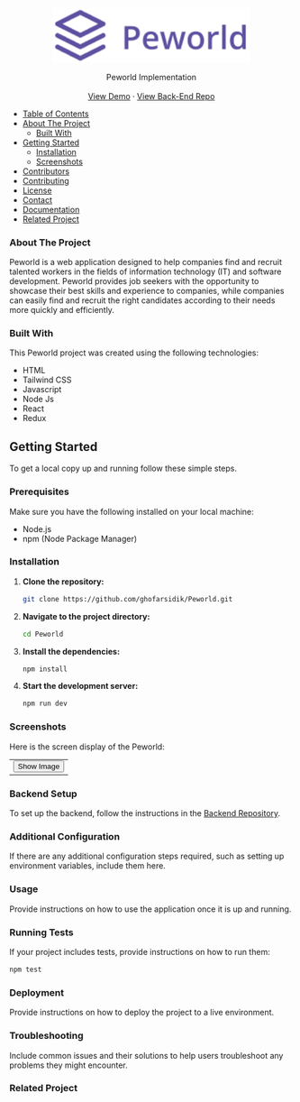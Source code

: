 <br />
  <div align="center">
    <a href="https://github.com/ghofarsidik/Peworld">
      <img src="https://github.com/ghofarsidik/Peworld/blob/65f3d7f14e2bc24f66753f9b14f50830ce7c0f2c/src/components/images/logo/logo.png" width="350"/>
  </a>

  <p align="center">
    Peworld Implementation
    <br />
    <br />
   <a href="https://peword-ags.netlify.app/" target="_blank">View Demo</a>
    ·
    <a href="https://github.com/ghofarsidik/Be_Peworld.git" target="_blank">View Back-End Repo</a>
  </p>
  </div>

- [Table of Contents](#table-of-contents)
- [About The Project](#about-the-project)
  - [Built With](#built-with)
- [Getting Started](#getting-started)
  - [Installation](#installation)
  - [Screenshots](#screenshots)
- [Contributors](#contributors)
- [Contributing](#contributing)
- [License](#license)
- [Contact](#contact)
- [Documentation](#documentation)
- [Related Project](#related-project)

### About The Project

Peworld is a web application designed to help companies find and recruit talented workers in the fields of information technology (IT) and software development. Peworld provides job seekers with the opportunity to showcase their best skills and experience to companies, while companies can easily find and recruit the right candidates according to their needs more quickly and efficiently.

### Built With

This Peworld project was created using the following technologies:

- HTML
- Tailwind CSS
- Javascript 
- Node Js
- React
- Redux

## Getting Started

To get a local copy up and running follow these simple steps.

### Prerequisites

Make sure you have the following installed on your local machine:

- Node.js
- npm (Node Package Manager)

### Installation

1. **Clone the repository:**

   ```sh
   git clone https://github.com/ghofarsidik/Peworld.git
   ```

2. **Navigate to the project directory:**

   ```sh
   cd Peworld
   ```

3. **Install the dependencies:**

   ```sh
   npm install
   ```

4. **Start the development server:**

   ```sh
   npm run dev
   ```

   

### Screenshots

Here is the screen display of the Peworld:
<table>
  <tr>
    <td>
      <button onclick="toggleImage()">Show Image</button>
      <img id="screenshot" src="https://github.com/ghofarsidik/Peworld/blob/65f3d7f14e2bc24f66753f9b14f50830ce7c0f2c/src/components/images/screenshot/Landing%20Page%20before%20Login.png" width="350" style="display:none;"/>
      <script>
        function toggleImage() {
          const img = document.getElementById('screenshot');
          const button = document.querySelector('button');
          if (img.style.display === 'none') {
            img.style.display = 'block';
            button.textContent = 'Hide Image';
          } else {
            img.style.display = 'none';
            button.textContent = 'Show Image';
          }
        }
      </script>
    </td>
  </tr>
</table>

### Backend Setup

To set up the backend, follow the instructions in the [Backend Repository](https://github.com/muhammadrisano/fwm17-be-peword.git).

### Additional Configuration

If there are any additional configuration steps required, such as setting up environment variables, include them here.

### Usage

Provide instructions on how to use the application once it is up and running.

### Running Tests

If your project includes tests, provide instructions on how to run them:

```sh
npm test
```

### Deployment

Provide instructions on how to deploy the project to a live environment.

### Troubleshooting

Include common issues and their solutions to help users troubleshoot any problems they might encounter.

### Related Project
